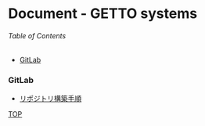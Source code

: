 # Document - GETTO systems

###### Table of Contents

- [GitLab](#user-content-GitLab)


### GitLab

- [リポジトリ構築手順](contents/gitlab/setup-repository.md)

[TOP](#user-content-document-getto-systems)
